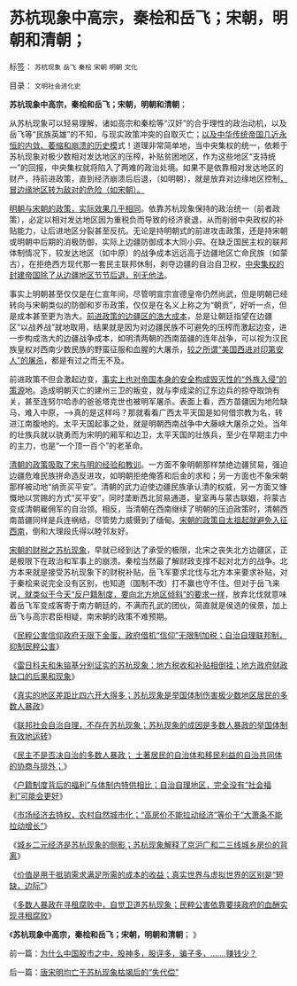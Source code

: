 # 苏杭现象中高宗，秦桧和岳飞；宋朝，明朝和清朝；

标签： `苏杭现象` `岳飞` `秦桧` `宋朝` `明朝` `文化` 

目录： `文明社会进化史`

**苏杭现象中高宗，秦桧和岳飞；宋朝，明朝和清朝**；

从苏杭现象可以轻易理解，诸如高宗和秦桧等“汉奸”的合乎理性的政治动机，以及岳飞等“民族英雄”的不知，与现实政策冲突的自取灭亡；[以及中华传统帝国几近永恒的内敛、萎缩和崩溃的历史模](../../../2010/12/16/中央集权帝国被少数民族灭亡是历史规律.md)式！道理非常简单地，当中央集权的统一，依赖于苏杭现象对极少数相对发达地区的压榨，补贴贫困地区，作为这些地区“支持统一”的回报，中央集权就将陷入了两难的政治处境。如果不是依靠相对发达地区的财产，持前进政策，直到经济崩溃后后退，（如明朝），就是放弃对边缘地区控制[，冒边缘地区转为敌对的危险（如宋朝）。](../../../2008/11/30/简析宋朝败亡的原因.md)

[明朝与宋朝的政策，实际效果几乎相同](../../../2010/12/15/明朝集中了宋金所有负面制度，清朝拒绝汉化.md)。依靠苏杭现象保持的政治统一（前者政策），必定以相对发达地区因为重税负而导致的经济衰退，从而削弱中央政权的补贴能力，让后进地区分裂甚至反抗。无论是持明朝式的前进攻击政策，还是持宋朝或明朝中后期的消极防御，实际上边疆防御成本大同小异。在缺乏国民主权的联邦体制情况下，较发达地区（如中原）的战争成本远远高于边疆地区亡命民族（如蒙古），在拒绝西方现代那一套民主联邦休制，剥夺边疆的自治自卫权，[中央集权的封建帝国除了从边疆地区节节后退，别无他法](http://darthvad.blog.163.com/blog/static/533994702012112343155145/)。

事实上明朝甚至仅仅是在仁宣年间，尽管明宣宗宣德皇帝仍然尚武，但是明朝已经转向与宋朝类似的防御和岁币政策，仅仅是在名义上称之为“朝贡”，好听一点，但是成本甚至更为浩大。[前进政策的边疆区的浩大成本](../../../2012/12/16/主权国家在国际间Power与控制国内的Soverignty.md)，总是让朝廷指望在边疆区“以战养战”就地取用，结果就是因为对边疆民族不可避免的压榨而激起边变，进一步构成浩大的边疆战争成本，如明清两朝的西南苗疆的连年战争，可以视为汉民族皇权对西南少数民族的野蛮征服和血腥的大屠杀，[较之所谓“美国西进对印第安人”的屠杀](../../../2009/7/6/美国残酷屠杀印第安人的历史真相.md)，都是有过之而无不及。

前进政策不但会激起边变，[事实上也对帝国本身的安全构成毁灭性的“外族入侵”的策源](../../../2010/8/31/罗马皇帝的枪杆子是有代价的.md)地。造成明朝灭亡的建州三卫的叛变，就与李成梁的辽东边兵的掠夺取饷有关，甚至连努尔哈赤的爸爸塔克世也被明军屠杀。表面上看，西方苗疆因为地险缺马，难入中原，——>真的是这样吗？那就看看广西太平天国是如何借宗教为名，转进江南腹地的。太平天国起事之处，就是明朝西南战争中大藤峡大屠杀之处。当年的壮族兵就以骁勇而为宋明的厢军和边卫，太平天国的壮族兵，至少在早期主力中的主力，也是“一个顶一百个”的老革命。

[清朝的政策吸取了宋与明的经验和教训](../../../2011/1/11/爱新觉罗氏的贡献；受害者情结不可取；.md)。一方面不象明朝那样禁绝边疆贸易，强迫边疆危难民族拼命造反进攻，如明朝拒绝俺答和后金的求和；另一方面也不象宋朝那样被动地“纳贡买平安”。清朝的武力迫使边疆民族承认清的权威，另一方面又慷慨地以赏赐的方式“买平安”，同时垄断西北贸易通道，皇室再与蒙古联姻，将蒙古变成清朝雇佣军的自治领。相反，当清朝在西南继续了明朝的压迫政策时，清朝西南苗疆同样是兵连祸结，尽管势力威慑到了缅甸。[宋朝的政策自太祖起就避免入征西南](../../../2010/12/16/金朝与宋朝经济发展水平大致相当.md)，倒和大理段氏得以睦邻友好。

[宋朝的财税之苏杭现象](../../../2013/1/13/雷日科夫和朱镕基分别证实的“苏杭现象”.md)，早就已经到达了承受的极限，北宋之丧失北方边疆区，正是极限下在政治和军事上的崩溃。秦桧当然最了解财政支撑不起对北方的战争。北方本来就是接受苏杭现象下的财税补贴，岳飞军要求北伐与北方本来要求补贴，对于秦桧来说完全没有区别，也知道（国制不改）打不赢也守不住。但对于岳飞来说[，就类似于今天“反户籍制度，要向北方地区倾斜”的要求一样](../../../2010/3/6/向移民倾斜，居民如何实现“安居乐业”呢.md)，放弃北伐就意味着岳飞军变成客寄于南方朝廷的，不满而孔武的团伙，简直就是侯选的侯景，加上岳飞与高宗君臣相疑，南宋朝的政策不难预期。

《[民粹公害信仰政府无限下金蛋，政府借机“信仰”无限制加税；自治自理联邦制，抑制民粹公害](../../../2013/1/13/“南方城市供暖”有多无耻？北方的农村太暖和？农民很富裕？.md)》

《[雷日科夫和朱镕基分别证实的苏杭现象：地方税收和补贴相倒挂；地方政府财政缺口的后果和现象](../../../2013/1/13/雷日科夫和朱镕基分别证实的“苏杭现象”.md)》

《[真实的地区差距比四六开大得多；苏杭现象是举国体制伤害极少数地区居民的多数人暴政](../../../2013/1/13/苏杭现象是伤害极少数地区居民的多数人暴政及真实的地区差距.md)》

《[联邦社会自治自理，不存在苏杭现象；苏杭现象的成因是多数人暴政的举国体制有效地运转](../../../2013/1/13/联邦社会自治自理，不存在苏杭现象和明显的地区差距.md)》

《[民主不是否决自治的多数人暴政；
土著居民的自治体和移民利益的自治共同体的协商与排外；](../../../2013/1/14/民主不是否决自治的多数人暴政.md)》

《[户籍制度背后的福利”与体制内特供相比；自治自理地区，完全没有“社会福利”可能会更好](../../../2013/1/14/自治自理地区，完全没有“社会福利”可能会更好.md)》

《[市场经济去特权，农村自然城市化；“高房价不能拉动经济”等价于“大萧条不能拉动增长”](../../../2013/1/14/“高房价不能拉动经济”等价于“大萧条不能拉动增长”.md)》

《[城乡二元经济是苏杭现象的侧影；苏杭现象解释了京沪广和二三线城乡房价的背离](../../../2013/1/15/苏杭现象解答京沪广和二三线城乡房价的背离.md)》

《[价值是用于抵销需求满足所需的成本的收益；真实世界与虚拟世界的区别是“短缺，边际”](../../../2013/1/15/你凭什么断定，您不是身处“黑客帝国”？.md)》

《[多数人暴政在寻租腐败中，自觉卫道苏杭现象；民粹公害依靠要挟政府的血酬实现寻租腐败](../../../2013/1/15/苏杭现象“信仰政府创造价值”的民粹！制造了“无限制加税”.md)》

《**苏杭现象中高宗，秦桧和岳飞；宋朝，明朝和清朝**； 》

前一篇：[为什么中国股市之中，股神多，股评多，骗子多，……,赚钱少？](../../../2013/1/15/为什么中国股市之中，股神多，股评多，骗子多，……,赚钱少？.md)

后一篇：[唐宋明均亡于苏杭现象枯竭后的“失代偿”](../../../2013/1/16/唐宋明均亡于苏杭现象枯竭后的“失代偿”.md)